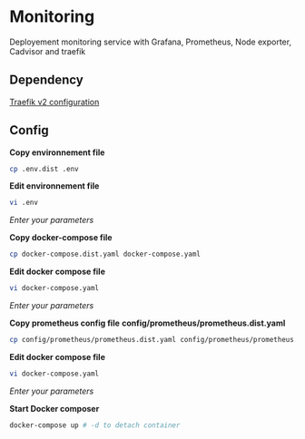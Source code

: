 # Monitoring

Deployement monitoring service with Grafana, Prometheus, Node exporter, Cadvisor and traefik

## Dependency

[Traefik v2 configuration](https://github.com/mbeurel/traefik)

## Config

**Copy environnement file**
```bash
cp .env.dist .env
```

**Edit environnement file**
```bash
vi .env
```
_Enter your parameters_


**Copy docker-compose file**
```bash
cp docker-compose.dist.yaml docker-compose.yaml
```

**Edit docker compose file**
```bash
vi docker-compose.yaml
```
_Enter your parameters_


**Copy prometheus config file**
__config/prometheus/prometheus.dist.yaml__
```bash
cp config/prometheus/prometheus.dist.yaml config/prometheus/prometheus.dist.yaml
```

**Edit docker compose file**
```bash
vi docker-compose.yaml
```
_Enter your parameters_

**Start Docker composer**
```bash
docker-compose up # -d to detach container
```